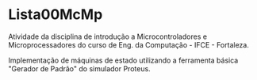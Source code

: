 # Lista00McMp

Atividade da disciplina de introdução a Microcontroladores e Microprocessadores do curso de Eng. da Computação - IFCE - Fortaleza.

Implementação de máquinas de estado utilizando a ferramenta básica "Gerador de Padrão" do simulador Proteus.
